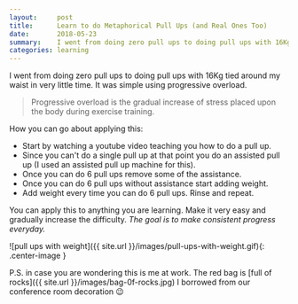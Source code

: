 ```yaml
---
layout:     post
title:      Learn to do Metaphorical Pull Ups (and Real Ones Too)
date:       2018-05-23
summary:    I went from doing zero pull ups to doing pull ups with 16Kg tied around my waist in very little time. It was simple using progressive overload.
categories: learning
---
```


I went from doing zero pull ups to doing pull ups with 16Kg tied around my waist in very little time. It was simple using progressive overload.

> Progressive overload is the gradual increase of stress placed upon the body during exercise training.

How you can go about applying this:

* Start by watching a youtube video teaching you how to do a pull up.
* Since you can't do a single pull up at that point you do an assisted pull up (I used an assisted pull up machine for this).
* Once you can do 6 pull ups remove some of the assistance.
* Once you can do 6 pull ups without assistance start adding weight.
* Add weight every time you can do 6 pull ups. Rinse and repeat.

You can apply this to anything you are learning. 
Make it very easy and gradually increase the difficulty. 
_The goal is to make consistent progress everyday._

![pull ups with weight]({{ site.url }}/images/pull-ups-with-weight.gif){: .center-image }

P.S. in case you are wondering this is me at work. The red bag is [full of rocks]({{ site.url }}/images/bag-0f-rocks.jpg) I borrowed from our conference room decoration 😉



